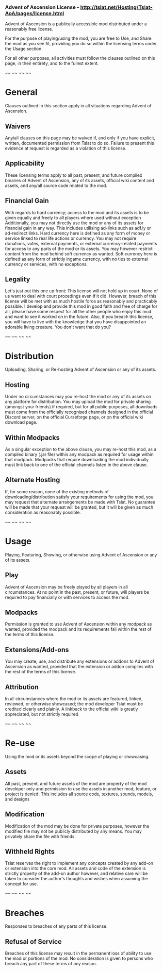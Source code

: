 ### Advent of Ascension License - http://tslat.net/Hosting/Tslat-AoA/pages/license.html

Advent of Ascension is a publically accessible mod distributed under a reasonably free license.

For the purpose of playing/using the mod, you are free to Use, and Share the mod as you see fit, providing you do so within the licensing terms under the Usage section.

For all other purposes, all activities must follow the clauses outlined on this page, in their entirety, and to the fullest extent.

~~ ~~ ~~ ~~

# General
Clauses outlined in this section apply in all situations regarding Advent of Ascension.

## Waivers
Any/all clauses on this page may be waived if, and only if you have explicit, written, documented permission from Tslat to do so. Failure to present this evidence at request is regarded as a violation of this license.

## Applicability
These licensing terms apply to all past, present, and future compiled binaries of Advent of Ascension, any of its assets, official wiki content and assets, and any/all source code related to the mod.

## Financial Gain
With regards to hard currency; access to the mod and its assets is to be given equally and freely to all players where used without exception Additionally, you may not directly use the mod or any of its assets for financial gain in any way. This includes utilising ad-links such as adf.ly or ad-redirect links. Hard currency here is defined as any form of money or service linked to real life actions or currency. You may not require donations, votes, external payments, or external currency-related payments for access to any parts of the mod or its assets.
You may however restrict content from the mod behind soft currency as wanted. Soft currency here is defined as any form of strictly ingame currency, with no ties to external currency or services, with no exceptions.

## Legality
Let's just put this one up front: This license will not hold up in court. None of us want to deal with court procedings even if it did. However, breach of this license will be met with as much hostile force as reasonably and practicably possible. I develop and provide this mod in good faith and free of charge for all, please have some respect for all the other people who enjoy this mod and want to see it worked on in the future. Also, if you breach this license, you will have to live with the knowledge that you have disappointed an adorable living creature. You don't want that do you?

~~ ~~ ~~ ~~

# Distribution
Uploading, Sharing, or Re-hosting Advent of Ascension or any of its assets.

## Hosting
Under no circumstances may you re-host the mod or any of its assets on any platform for distribution. You may upload the mod for private sharing (amongst your friends) if required, but for all public purposes, all downloads must come from the officially recognised channels designed in the official Discord server, on the official Curseforge page, or on the official wiki download page.

## Within Modpacks
As a singular exception to the above clause, you may re-host this mod, as a compiled binary (.jar file) within any modpack as required for usage within that modpack. Modpacks that require downloading the mod individually must link back to one of the official channels listed in the above clause.

## Alternate Hosting
If, for some reason, none of the existing methods of downloading/distribution satisfy your requirements for using the mod, you may request that alternate arrangements be made with Tslat. No guarantee will be made that your request will be granted, but it will be given as much consideration as reasonably possible.

~~ ~~ ~~ ~~

# Usage
Playing, Featuring, Showing, or otherwise using Advent of Ascension or any of its assets.

## Play
Advent of Ascension may be freely played by all players in all circumstances. At no point in the past, present, or future, will players be required to pay financially or with services to access the mod.

## Modpacks
Permission is granted to use Advent of Ascension within any modpack as wanted, provided the modpack and its requirements fall within the rest of the terms of this license.

## Extensions/Add-ons
You may create, use, and distribute any extensions or addons to Advent of Ascension as wanted, provided that the extension or addon complies with the rest of the terms of this license.

## Attribution
In all circumstances where the mod or its assets are featured, linked, reviewed, or otherwise showcased; the mod developer Tslat must be credited clearly and plainly. A linkback to the official wiki is greatly appreciated, but not strictly required.

~~ ~~ ~~ ~~

# Re-use
Using the mod or its assets beyond the scope of playing or showcasing.

## Assets
All past, present, and future assets of the mod are property of the mod developer only and permission to use the assets in another mod, feature, or project is denied. This includes all source code, textures, sounds, models, and designs

## Modification
Modification of the mod may be done for private purposes, however the modified file may not be publicly distributed by any means. You may privately share the file with friends.

## Withheld Rights
Tslat reserves the right to implement any concepts created by any add-on or extension into the core mod. All assets and code of the extension is strictly property of the add-on author however, and relative care will be taken to consider the author's thoughts and wishes when assuming the concept for use.

~~ ~~ ~~ ~~

# Breaches
Responses to breaches of any parts of this license.

## Refusal of Service
Breaches of this license may result in the permanent loss of ability to use the mod or portions of the mod. No consideration is given to persons who breach any part of these terms of any reason.

